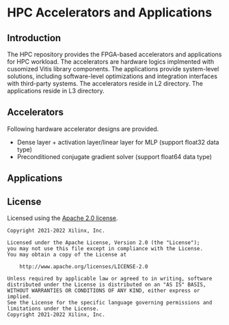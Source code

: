# HPC Accelerators and Applications
## Introduction
The HPC repository provides the FPGA-based accelerators and applications for HPC workload. The accelerators are hardware logics implmented with cusomized Vitis library components. The applications provide system-level solutions, including software-level optimizations and integration interfaces with third-party systems. The accelerators reside in L2 directory. The applications reside in L3 directory. 

## Accelerators
Following hardware accelerator designs are provided.
* Dense layer + activation layer/linear layer for MLP (support float32 data type)
* Preconditioned conjugate gradient solver (support float64 data type)

## Applications

## License

Licensed using the [Apache 2.0 license](https://www.apache.org/licenses/LICENSE-2.0).

    Copyright 2021-2022 Xilinx, Inc.
    
    Licensed under the Apache License, Version 2.0 (the "License");
    you may not use this file except in compliance with the License.
    You may obtain a copy of the License at
    
        http://www.apache.org/licenses/LICENSE-2.0
    
    Unless required by applicable law or agreed to in writing, software
    distributed under the License is distributed on an "AS IS" BASIS,
    WITHOUT WARRANTIES OR CONDITIONS OF ANY KIND, either express or implied.
    See the License for the specific language governing permissions and
    limitations under the License.
    Copyright 2021-2022 Xilinx, Inc.
